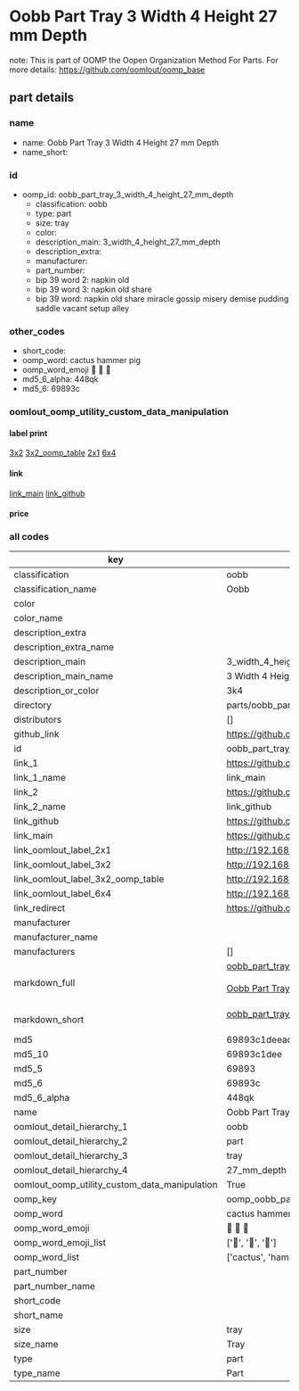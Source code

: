 # Oobb Part Tray 3 Width 4 Height 27 mm Depth  

note: This is part of OOMP the Oopen Organization Method For Parts. For more details: https://github.com/oomlout/oomp_base

##  part details
  







### name
* name: Oobb Part Tray 3 Width 4 Height 27 mm Depth
* name_short: 
### id
* oomp_id: oobb_part_tray_3_width_4_height_27_mm_depth
  * classification: oobb
  * type: part
  * size: tray
  * color: 
  * description_main: 3_width_4_height_27_mm_depth
  * description_extra: 
  * manufacturer: 
  * part_number: 
  * bip 39 word 2: napkin old
  * bip 39 word 3: napkin old share
  * bip 39 word: napkin old share miracle gossip misery demise pudding saddle vacant setup alley

### other_codes
* short_code: 
* oomp_word: cactus hammer pig
* oomp_word_emoji :cactus: :hammer: :pig:
* md5_6_alpha: 448qk
* md5_6: 69893c






### oomlout_oomp_utility_custom_data_manipulation
#### label print
[3x2](http://192.168.1.245:1112/?label=oomp%20448qk)
[3x2_oomp_table](http://192.168.1.108:1112/?label=oomp%20448qk)
[2x1](http://192.168.1.242:1112/?label=oomp%20448qk)
[6x4](http://192.168.1.55:1112/?label=oomp%20448qk)    

#### link

[link_main](https://github.com/oomlout/oomlout_oomp_version_1_messy/tree/main/parts/oobb_part_tray_3_width_4_height_27_mm_depth) [link_github](https://github.com/oomlout/oomlout_oomp_version_1_messy/tree/main/parts/oobb_part_tray_3_width_4_height_27_mm_depth)                             

#### price







### all codes 
| key | value |  
| --- | --- |  
| classification | oobb |  
| classification_name | Oobb |  
| color |  |  
| color_name |  |  
| description_extra |  |  
| description_extra_name |  |  
| description_main | 3_width_4_height_27_mm_depth |  
| description_main_name | 3 Width 4 Height 27 mm Depth |  
| description_or_color | 3k4 |  
| directory | parts/oobb_part_tray_3_width_4_height_27_mm_depth |  
| distributors | [] |  
| github_link | https://github.com/oomlout/oomlout_oomp_part_src/tree/main/parts/oobb_part_tray_3_width_4_height_27_mm_depth |  
| id | oobb_part_tray_3_width_4_height_27_mm_depth |  
| link_1 | https://github.com/oomlout/oomlout_oomp_version_1_messy/tree/main/parts/oobb_part_tray_3_width_4_height_27_mm_depth |  
| link_1_name | link_main |  
| link_2 | https://github.com/oomlout/oomlout_oomp_version_1_messy/tree/main/parts/oobb_part_tray_3_width_4_height_27_mm_depth |  
| link_2_name | link_github |  
| link_github | https://github.com/oomlout/oomlout_oomp_version_1_messy/tree/main/parts/oobb_part_tray_3_width_4_height_27_mm_depth |  
| link_main | https://github.com/oomlout/oomlout_oomp_version_1_messy/tree/main/parts/oobb_part_tray_3_width_4_height_27_mm_depth |  
| link_oomlout_label_2x1 | http://192.168.1.242:1112/?label=oomp%20448qk |  
| link_oomlout_label_3x2 | http://192.168.1.245:1112/?label=oomp%20448qk |  
| link_oomlout_label_3x2_oomp_table | http://192.168.1.108:1112/?label=oomp%20448qk |  
| link_oomlout_label_6x4 | http://192.168.1.55:1112/?label=oomp%20448qk |  
| link_redirect | https://github.com/oomlout/oomlout_oomp_version_1_messy/tree/main/parts/oobb_part_tray_3_width_4_height_27_mm_depth |  
| manufacturer |  |  
| manufacturer_name |  |  
| manufacturers | [] |  
| markdown_full | [oobb_part_tray_3_width_4_height_27_mm_depth](none)<br>[](none)<br>[Oobb Part Tray 3 Width 4 Height 27 Mm Depth](none)<br><br> |  
| markdown_short | [oobb_part_tray_3_width_4_height_27_mm_depth](none)<br><br> |  
| md5 | 69893c1deead274a36b278d78a668497 |  
| md5_10 | 69893c1dee |  
| md5_5 | 69893 |  
| md5_6 | 69893c |  
| md5_6_alpha | 448qk |  
| name | Oobb Part Tray 3 Width 4 Height 27 mm Depth |  
| oomlout_detail_hierarchy_1 | oobb |  
| oomlout_detail_hierarchy_2 | part |  
| oomlout_detail_hierarchy_3 | tray |  
| oomlout_detail_hierarchy_4 | 27_mm_depth |  
| oomlout_oomp_utility_custom_data_manipulation | True |  
| oomp_key | oomp_oobb_part_tray_3_width_4_height_27_mm_depth |  
| oomp_word | cactus hammer pig |  
| oomp_word_emoji | :cactus: :hammer: :pig: |  
| oomp_word_emoji_list | [':cactus:', ':hammer:', ':pig:'] |  
| oomp_word_list | ['cactus', 'hammer', 'pig'] |  
| part_number |  |  
| part_number_name |  |  
| short_code |  |  
| short_name |  |  
| size | tray |  
| size_name | Tray |  
| type | part |  
| type_name | Part |  
